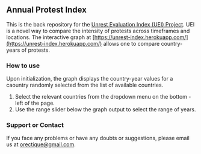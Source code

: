 ## Annual Protest Index

This is the back repository for the [Unrest Evaluation Index (UEI) Project](https://unrest-index.herokuapp.com/). UEI is a novel way to compare the intensity of protests across timeframes and locations. The interactive graph at [https://unrest-index.herokuapp.com/](https://unrest-index.herokuapp.com/) allows one to compare country-years of protests.

### How to use

Upon initialization, the graph displays the country-year values for a caountry randomly selected from the list of available countries.

1. Select the relevant countries from the dropdown menu on the bottom - left of the page.
2. Use the range slider below the graph output to select the range of years.

### Support or Contact

If you face any problems or have any doubts or suggestions, please email us at [orectique@gmail.com](orectique@gmail.com).
